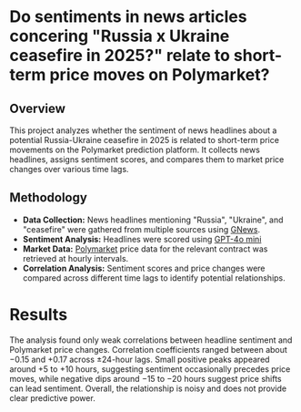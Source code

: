 # Do sentiments in news articles concering "Russia x Ukraine ceasefire in 2025?" relate to short-term price moves on Polymarket?

## Overview
This project analyzes whether the sentiment of news headlines about a potential Russia-Ukraine ceasefire in 2025 is related to short-term price movements on the Polymarket prediction platform. It collects news headlines, assigns sentiment scores, and compares them to market price changes over various time lags.

## Methodology
- **Data Collection:** News headlines mentioning "Russia", "Ukraine", and "ceasefire" were gathered from multiple sources using [GNews](https://gnews.io/).
- **Sentiment Analysis:** Headlines were scored using [GPT-4o mini](https://platform.openai.com/docs/models/gpt-4o-mini)
- **Market Data:** [Polymarket](https://polymarket.com/event/russia-x-ukraine-ceasefire-in-2025) price data for the relevant contract was retrieved at hourly intervals.
- **Correlation Analysis:** Sentiment scores and price changes were compared across different time lags to identify potential relationships.

# Results
The analysis found only weak correlations between headline sentiment and Polymarket price changes. Correlation coefficients ranged between about −0.15 and +0.17 across ±24-hour lags. Small positive peaks appeared around +5 to +10 hours, suggesting sentiment occasionally precedes price moves, while negative dips around −15 to −20 hours suggest price shifts can lead sentiment. Overall, the relationship is noisy and does not provide clear predictive power.